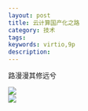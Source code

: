 ```yaml
---
layout: post
title: 云计算国产化之路
category: 技术
tags: 
keywords: virtio,9p
description: 
---
```


路漫漫其修远兮  

![](https://i.imgur.com/kZ4HHxt.png)  
![](https://i.imgur.com/UizJOVw.png)